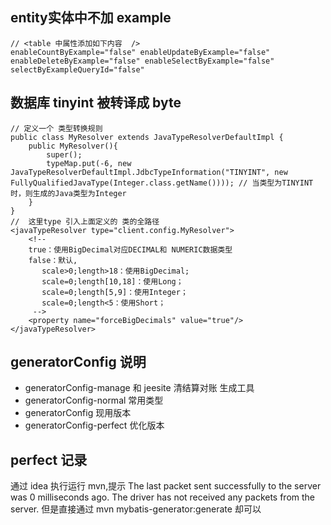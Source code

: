 ## entity实体中不加 example
```
// <table 中属性添加如下内容  />
enableCountByExample="false" enableUpdateByExample="false" enableDeleteByExample="false" enableSelectByExample="false" selectByExampleQueryId="false"
```

## 数据库 tinyint 被转译成 byte
```
// 定义一个 类型转换规则
public class MyResolver extends JavaTypeResolverDefaultImpl {
    public MyResolver(){
        super();
        typeMap.put(-6, new JavaTypeResolverDefaultImpl.JdbcTypeInformation("TINYINT", new FullyQualifiedJavaType(Integer.class.getName()))); // 当类型为TINYINT时，则生成的Java类型为Integer
    }
}
//  这里type 引入上面定义的 类的全路径
<javaTypeResolver type="client.config.MyResolver">
    <!--
    true：使用BigDecimal对应DECIMAL和 NUMERIC数据类型
    false：默认,
       scale>0;length>18：使用BigDecimal;
       scale=0;length[10,18]：使用Long；
       scale=0;length[5,9]：使用Integer；
       scale=0;length<5：使用Short；
     -->
    <property name="forceBigDecimals" value="true"/>
</javaTypeResolver>
```

## generatorConfig 说明
+ generatorConfig-manage 和 jeesite 清结算对账 生成工具
+ generatorConfig-normal 常用类型
+ generatorConfig 现用版本
+ generatorConfig-perfect 优化版本

## perfect 记录
通过 idea 执行运行 mvn,提示 The last packet sent successfully to the server was 0 milliseconds ago. The driver has not received any packets from the server.
但是直接通过 mvn mybatis-generator:generate 却可以